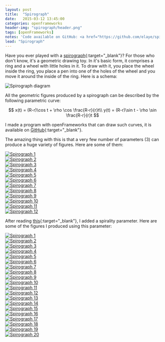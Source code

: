 ```yaml
---
layout: post
title:  "Spirograph"
date:   2015-03-12 13:45:00
categories: openframeworks
header-img: "spirograph/header.png"
tags: [openFrameworks]
notes: 'Code available on GitHub: <a href="https://github.com/elaye/spirograph" target="_blank">Spirograph</em> <i class="fa fa-github"></i></a>'
lead: "Spirograph"
---
```


Have you ever played with a [spirograph][spirograph-wiki]{:target="_blank"}? For those who don't know, it's a geometric drawing toy. In it's basic form, it comprises a ring and a wheel with little holes in it. To draw with it, you place the wheel inside the ring, you place a pen into one of the holes of the wheel and you move it around the inside of the ring. Here is a schema:

<div class="figure">
	<img src="/img/posts/spirograph/spirograph.png" alt="Spirograph diagram">
</div>

All the geometric figures produced by a spirograph can be described by the following parametric curve:

$$
x(t) = (R-r)\cos t + \rho \cos \frac{R-r}{r}t\\
y(t) = (R-r)\sin t - \rho \sin \frac{R-r}{r}t
$$

I made a program with openFrameworks that can draw such curves, it is available on [GitHub][spirograph-github]{:target="_blank"}.

The amazing thing with this is that a very few number of parameters (3) can produce a huge variety of figures. Here are some of them:

<div class="grid">
	<div class="col-1-4">
		<a href="/img/posts/spirograph/normal/spirograph_1.png" data-lightbox="spirograph" alt="Spirograph 1">
			<img src="/img/posts/spirograph/normal/spirograph_1.png" alt="Spirograph 1">
		</a>
	</div>
	<div class="col-1-4">
		<a href="/img/posts/spirograph/normal/spirograph_2.png" data-lightbox="spirograph" alt="Spirograph 2">
			<img src="/img/posts/spirograph/normal/spirograph_2.png" alt="Spirograph 2">
		</a>
	</div>
	<div class="col-1-4">
		<a href="/img/posts/spirograph/normal/spirograph_3.png" data-lightbox="spirograph" alt="Spirograph 3">
			<img src="/img/posts/spirograph/normal/spirograph_3.png" alt="Spirograph 3">
		</a>
	</div>
	<div class="col-1-4">
		<a href="/img/posts/spirograph/normal/spirograph_4.png" data-lightbox="spirograph" alt="Spirograph 4">
			<img src="/img/posts/spirograph/normal/spirograph_4.png" alt="Spirograph 4">
		</a>
	</div>
</div>

<div class="grid">
	<div class="col-1-4">
		<a href="/img/posts/spirograph/normal/spirograph_5.png" data-lightbox="spirograph" alt="Spirograph 5">
			<img src="/img/posts/spirograph/normal/spirograph_5.png" alt="Spirograph 5">
		</a>
	</div>
	<div class="col-1-4">
		<a href="/img/posts/spirograph/normal/spirograph_6.png" data-lightbox="spirograph" alt="Spirograph 6">
			<img src="/img/posts/spirograph/normal/spirograph_6.png" alt="Spirograph 6">
		</a>
	</div>
	<div class="col-1-4">
		<a href="/img/posts/spirograph/normal/spirograph_7.png" data-lightbox="spirograph" alt="Spirograph 7">
			<img src="/img/posts/spirograph/normal/spirograph_7.png" alt="Spirograph 7">
		</a>
	</div>
	<div class="col-1-4">
		<a href="/img/posts/spirograph/normal/spirograph_8.png" data-lightbox="spirograph" alt="Spirograph 8">
			<img src="/img/posts/spirograph/normal/spirograph_8.png" alt="Spirograph 8">
		</a>
	</div>
</div>

<div class="grid">
	<div class="col-1-4">
		<a href="/img/posts/spirograph/normal/spirograph_9.png" data-lightbox="spirograph" alt="Spirograph 9">
			<img src="/img/posts/spirograph/normal/spirograph_9.png" alt="Spirograph 9">
		</a>
	</div>
	<div class="col-1-4">
		<a href="/img/posts/spirograph/normal/spirograph_10.png" data-lightbox="spirograph" alt="Spirograph 10">
			<img src="/img/posts/spirograph/normal/spirograph_10.png" alt="Spirograph 10">
		</a>
	</div>
	<div class="col-1-4">
		<a href="/img/posts/spirograph/normal/spirograph_11.png" data-lightbox="spirograph" alt="Spirograph 11">
			<img src="/img/posts/spirograph/normal/spirograph_11.png" alt="Spirograph 11">
		</a>
	</div>
	<div class="col-1-4">
		<a href="/img/posts/spirograph/normal/spirograph_12.png" data-lightbox="spirograph" alt="Spirograph 12">
			<img src="/img/posts/spirograph/normal/spirograph_12.png" alt="Spirograph 12">
		</a>
	</div>
</div>

After reading [this][oftenpaper]{:target="_blank"}, I added a spirality parameter.
Here are some of the figures I produced using this parameter:

<div class="grid">
	<div class="col-1-4">
		<a href="/img/posts/spirograph/spiral/spirograph_1.png" data-lightbox="spirograph" alt="Spirograph 1">
			<img src="/img/posts/spirograph/spiral/spirograph_1.png" alt="Spirograph 1">
		</a>
	</div>
	<div class="col-1-4">
		<a href="/img/posts/spirograph/spiral/spirograph_2.png" data-lightbox="spirograph" alt="Spirograph 2">
			<img src="/img/posts/spirograph/spiral/spirograph_2.png" alt="Spirograph 2">
		</a>
	</div>
	<div class="col-1-4">
		<a href="/img/posts/spirograph/spiral/spirograph_3.png" data-lightbox="spirograph" alt="Spirograph 3">
			<img src="/img/posts/spirograph/spiral/spirograph_3.png" alt="Spirograph 3">
		</a>
	</div>
	<div class="col-1-4">
		<a href="/img/posts/spirograph/spiral/spirograph_4.png" data-lightbox="spirograph" alt="Spirograph 4">
			<img src="/img/posts/spirograph/spiral/spirograph_4.png" alt="Spirograph 4">
		</a>
	</div>
</div>

<div class="grid">
	<div class="col-1-4">
		<a href="/img/posts/spirograph/spiral/spirograph_5.png" data-lightbox="spirograph" alt="Spirograph 5">
			<img src="/img/posts/spirograph/spiral/spirograph_5.png" alt="Spirograph 5">
		</a>
	</div>
	<div class="col-1-4">
		<a href="/img/posts/spirograph/spiral/spirograph_6.png" data-lightbox="spirograph" alt="Spirograph 6">
			<img src="/img/posts/spirograph/spiral/spirograph_6.png" alt="Spirograph 6">
		</a>
	</div>
	<div class="col-1-4">
		<a href="/img/posts/spirograph/spiral/spirograph_7.png" data-lightbox="spirograph" alt="Spirograph 7">
			<img src="/img/posts/spirograph/spiral/spirograph_7.png" alt="Spirograph 7">
		</a>
	</div>
	<div class="col-1-4">
		<a href="/img/posts/spirograph/spiral/spirograph_8.png" data-lightbox="spirograph" alt="Spirograph 8">
			<img src="/img/posts/spirograph/spiral/spirograph_8.png" alt="Spirograph 8">
		</a>
	</div>
</div>

<div class="grid">
	<div class="col-1-4">
		<a href="/img/posts/spirograph/spiral/spirograph_9.png" data-lightbox="spirograph" alt="Spirograph 9">
			<img src="/img/posts/spirograph/spiral/spirograph_9.png" alt="Spirograph 9">
		</a>
	</div>
	<div class="col-1-4">
		<a href="/img/posts/spirograph/spiral/spirograph_10.png" data-lightbox="spirograph" alt="Spirograph 10">
			<img src="/img/posts/spirograph/spiral/spirograph_10.png" alt="Spirograph 10">
		</a>
	</div>
	<div class="col-1-4">
		<a href="/img/posts/spirograph/spiral/spirograph_11.png" data-lightbox="spirograph" alt="Spirograph 11">
			<img src="/img/posts/spirograph/spiral/spirograph_11.png" alt="Spirograph 11">
		</a>
	</div>
	<div class="col-1-4">
		<a href="/img/posts/spirograph/spiral/spirograph_12.png" data-lightbox="spirograph" alt="Spirograph 12">
			<img src="/img/posts/spirograph/spiral/spirograph_12.png" alt="Spirograph 12">
		</a>
	</div>
</div>

<div class="grid">
	<div class="col-1-4">
		<a href="/img/posts/spirograph/spiral/spirograph_13.png" data-lightbox="spirograph" alt="Spirograph 13">
			<img src="/img/posts/spirograph/spiral/spirograph_13.png" alt="Spirograph 13">
		</a>
	</div>
	<div class="col-1-4">
		<a href="/img/posts/spirograph/spiral/spirograph_14.png" data-lightbox="spirograph" alt="Spirograph 14">
			<img src="/img/posts/spirograph/spiral/spirograph_14.png" alt="Spirograph 14">
		</a>
	</div>
	<div class="col-1-4">
		<a href="/img/posts/spirograph/spiral/spirograph_15.png" data-lightbox="spirograph" alt="Spirograph 15">
			<img src="/img/posts/spirograph/spiral/spirograph_15.png" alt="Spirograph 15">
		</a>
	</div>
	<div class="col-1-4">
		<a href="/img/posts/spirograph/spiral/spirograph_16.png" data-lightbox="spirograph" alt="Spirograph 16">
			<img src="/img/posts/spirograph/spiral/spirograph_16.png" alt="Spirograph 16">
		</a>
	</div>
</div>

<div class="grid">
	<div class="col-1-4">
		<a href="/img/posts/spirograph/spiral/spirograph_17.png" data-lightbox="spirograph" alt="Spirograph 17">
			<img src="/img/posts/spirograph/spiral/spirograph_17.png" alt="Spirograph 17">
		</a>
	</div>
	<div class="col-1-4">
		<a href="/img/posts/spirograph/spiral/spirograph_18.png" data-lightbox="spirograph" alt="Spirograph 18">
			<img src="/img/posts/spirograph/spiral/spirograph_18.png" alt="Spirograph 18">
		</a>
	</div>
	<div class="col-1-4">
		<a href="/img/posts/spirograph/spiral/spirograph_19.png" data-lightbox="spirograph" alt="Spirograph 19">
			<img src="/img/posts/spirograph/spiral/spirograph_19.png" alt="Spirograph 19">
		</a>
	</div>
	<div class="col-1-4">
		<a href="/img/posts/spirograph/spiral/spirograph_20.png" data-lightbox="spirograph" alt="Spirograph 20">
			<img src="/img/posts/spirograph/spiral/spirograph_20.png" alt="Spirograph 20">
		</a>
	</div>
</div>

[spirograph-wiki]: https://en.wikipedia.org/wiki/Spirograph
[spirograph-github]: https://github.com/elaye/spirograph
[oftenpaper]: http://www.oftenpaper.net/permanent-cyclotron4000.htm